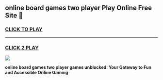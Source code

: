 
## online board games two player Play Online Free Site 👋
<h3>
<a href="https://download.freeplayer.one?title=online_board_games_two_player&ref=21F">CLICK TO PLAY</a></h3>
<hr>

<h3>
<a href="https://download.freeplayer.one?title=online_board_games_two_player&ref=21F">CLICK 2 PLAY</a>
  
</h3>

<a href="https://download.freeplayer.one?title=online_board_games_two_player&ref=21F"><img src="https://cdnb.artstation.com/p/assets/images/images/032/539/853/original/anto-thomas-button-gif.gif"></a>


**online board games two player games unblocked: Your Gateway to Fun and Accessible Online Gaming**
